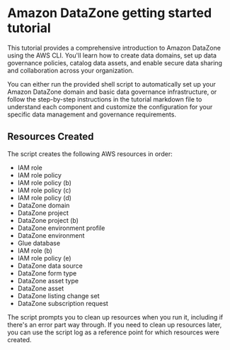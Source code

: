 # Amazon DataZone getting started tutorial

This tutorial provides a comprehensive introduction to Amazon DataZone using the AWS CLI. You'll learn how to create data domains, set up data governance policies, catalog data assets, and enable secure data sharing and collaboration across your organization.

You can either run the provided shell script to automatically set up your Amazon DataZone domain and basic data governance infrastructure, or follow the step-by-step instructions in the tutorial markdown file to understand each component and customize the configuration for your specific data management and governance requirements.

## Resources Created

The script creates the following AWS resources in order:

- IAM role
- IAM role policy
- IAM role policy (b)
- IAM role policy (c)
- IAM role policy (d)
- DataZone domain
- DataZone project
- DataZone project (b)
- DataZone environment profile
- DataZone environment
- Glue database
- IAM role (b)
- IAM role policy (e)
- DataZone data source
- DataZone form type
- DataZone asset type
- DataZone asset
- DataZone listing change set
- DataZone subscription request

The script prompts you to clean up resources when you run it, including if there's an error part way through. If you need to clean up resources later, you can use the script log as a reference point for which resources were created.